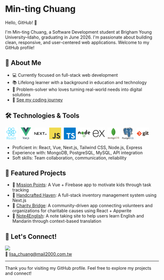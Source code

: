 # Min-ting Chuang

Hello, GitHub! 👋

I'm Min-ting Chuang, a Software Development student at Brigham Young University–Idaho, graduating in June 2026. I'm passionate about building clean, responsive, and user-centered web applications. Welcome to my GitHub profile!

## 🌟 About Me

- 💻 Currently focused on full-stack web development
- 📚 Lifelong learner with a background in education and technology
- 🧠 Problem-solver who loves turning real-world needs into digital solutions
- 🔗 [See my coding journey](https://mtchuang.netlify.app/)

## 🛠️ Technologies & Tools

<div>
  <img src="https://github.com/devicons/devicon/blob/master/icons/react/react-original-wordmark.svg" title="React" alt="React" width="40" height="40"/>&nbsp;
  <img src="https://github.com/devicons/devicon/blob/master/icons/vuejs/vuejs-original-wordmark.svg" title="Vue.js" alt="Vue" width="40" height="40"/>&nbsp;
  <img src="https://github.com/devicons/devicon/blob/master/icons/nextjs/nextjs-original-wordmark.svg" title="Next.js" alt="Next.js" width="40" height="40"/>&nbsp;
  <img src="https://github.com/devicons/devicon/blob/master/icons/javascript/javascript-original.svg" title="JavaScript" alt="JavaScript" width="40" height="40"/>&nbsp;
  <img src="https://github.com/devicons/devicon/blob/master/icons/typescript/typescript-original.svg" title="TypeScript" alt="TypeScript" width="40" height="40"/>&nbsp;
  <img src="https://github.com/devicons/devicon/blob/master/icons/nodejs/nodejs-original-wordmark.svg" title="Node.js" alt="Node.js" width="40" height="40"/>&nbsp;
  <img src="https://github.com/devicons/devicon/blob/master/icons/express/express-original.svg" title="Express" alt="Express" width="40" height="40"/>&nbsp;
  <img src="https://github.com/devicons/devicon/blob/master/icons/mongodb/mongodb-original-wordmark.svg" title="MongoDB" alt="MongoDB" width="40" height="40"/>&nbsp;
  <img src="https://github.com/devicons/devicon/blob/master/icons/postgresql/postgresql-original-wordmark.svg" title="PostgreSQL" alt="PostgreSQL" width="40" height="40"/>&nbsp;
  <img src="https://github.com/devicons/devicon/blob/master/icons/git/git-original-wordmark.svg" title="Git" alt="Git" width="40" height="40"/>&nbsp;
</div>

- Proficient in: React, Vue, Next.js, Tailwind CSS, Node.js, Express
- Experience with: MongoDB, PostgreSQL, MySQL, API integration
- Soft skills: Team collaboration, communication, reliability

## 📁 Featured Projects

- 🔗 [Mission Points](https://github.com/LisaMandarin/mission-points): A Vue + Firebase app to motivate kids through task tracking
- 🔗 [Handcrafted Haven](https://github.com/LisaMandarin/handcrafted-haven): A full-stack inventory management system using Next.js
- 🔗 [Charity Bridge](https://github.com/LisaMandarin/Charity-Bridge): A community-driven app connecting volunteers and organizations for charitable causes using React + Appwrite
- 🔗 [Note4English](https://github.com/LisaMandarin/note4English): A note taking site to help users learn English and Mandarin through context-based translation


## 🔗 Let's Connect!

[![](https://img.shields.io/badge/LinkedIn-blue?style=for-the-badge&logo=linkedin&logoColor=white)](https://www.linkedin.com/in/minting0608)  
📧 lisa_chuang@mail2000.com.tw  

---

Thank you for visiting my GitHub profile. Feel free to explore my projects and connect!
